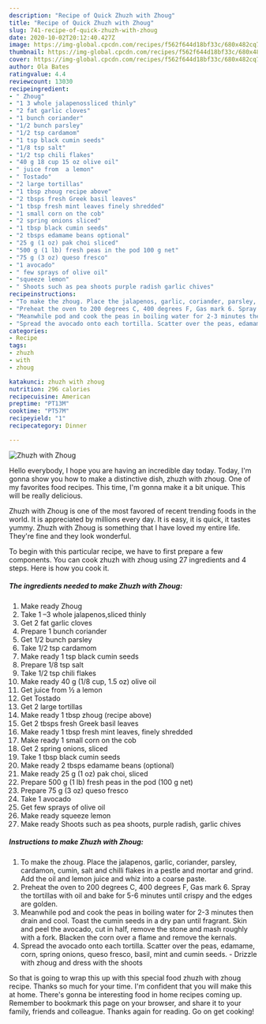 ```yaml
---
description: "Recipe of Quick Zhuzh with Zhoug"
title: "Recipe of Quick Zhuzh with Zhoug"
slug: 741-recipe-of-quick-zhuzh-with-zhoug
date: 2020-10-02T20:12:40.427Z
image: https://img-global.cpcdn.com/recipes/f562f644d18bf33c/680x482cq70/zhuzh-with-zhoug-recipe-main-photo.jpg
thumbnail: https://img-global.cpcdn.com/recipes/f562f644d18bf33c/680x482cq70/zhuzh-with-zhoug-recipe-main-photo.jpg
cover: https://img-global.cpcdn.com/recipes/f562f644d18bf33c/680x482cq70/zhuzh-with-zhoug-recipe-main-photo.jpg
author: Ola Bates
ratingvalue: 4.4
reviewcount: 13030
recipeingredient:
- " Zhoug"
- "1 3 whole jalapenossliced thinly"
- "2 fat garlic cloves"
- "1 bunch coriander"
- "1/2 bunch parsley"
- "1/2 tsp cardamom"
- "1 tsp black cumin seeds"
- "1/8 tsp salt"
- "1/2 tsp chili flakes"
- "40 g 18 cup 15 oz olive oil"
- " juice from  a lemon"
- " Tostado"
- "2 large tortillas"
- "1 tbsp zhoug recipe above"
- "2 tbsps fresh Greek basil leaves"
- "1 tbsp fresh mint leaves finely shredded"
- "1 small corn on the cob"
- "2 spring onions sliced"
- "1 tbsp black cumin seeds"
- "2 tbsps edamame beans optional"
- "25 g (1 oz) pak choi sliced"
- "500 g (1 lb) fresh peas in the pod 100 g net"
- "75 g (3 oz) queso fresco"
- "1 avocado"
- " few sprays of olive oil"
- "squeeze lemon"
- " Shoots such as pea shoots purple radish garlic chives"
recipeinstructions:
- "To make the zhoug. Place the jalapenos, garlic, coriander, parsley, cardamon, cumin, salt and chilli flakes in a pestle and mortar and grind. Add the oil and lemon juice and whiz into a coarse paste."
- "Preheat the oven to 200 degrees C, 400 degrees F, Gas mark 6. Spray the tortillas with oil and bake for 5-6 minutes until crispy and the edges are golden."
- "Meanwhile pod and cook the peas in boiling water for 2-3 minutes then drain and cool. Toast the cumin seeds in a dry pan until fragrant. Skin and peel the avocado, cut in half, remove the stone and mash roughly with a fork. Blacken the corn over a flame and remove the kernals."
- "Spread the avocado onto each tortilla. Scatter over the peas, edamame, corn, spring onions, queso fresco, basil, mint and cumin seeds. Drizzle with zhoug and dress with the shoots"
categories:
- Recipe
tags:
- zhuzh
- with
- zhoug

katakunci: zhuzh with zhoug 
nutrition: 296 calories
recipecuisine: American
preptime: "PT13M"
cooktime: "PT57M"
recipeyield: "1"
recipecategory: Dinner

---
```



![Zhuzh with Zhoug](https://img-global.cpcdn.com/recipes/f562f644d18bf33c/680x482cq70/zhuzh-with-zhoug-recipe-main-photo.jpg)

Hello everybody, I hope you are having an incredible day today. Today, I'm gonna show you how to make a distinctive dish, zhuzh with zhoug. One of my favorites food recipes. This time, I'm gonna make it a bit unique. This will be really delicious.

Zhuzh with Zhoug is one of the most favored of recent trending foods in the world. It is appreciated by millions every day. It is easy, it is quick, it tastes yummy. Zhuzh with Zhoug is something that I have loved my entire life. They're fine and they look wonderful.




To begin with this particular recipe, we have to first prepare a few components. You can cook zhuzh with zhoug using 27 ingredients and 4 steps. Here is how you cook it.

<!--inarticleads1-->

##### The ingredients needed to make Zhuzh with Zhoug:

1. Make ready  Zhoug
1. Take 1 –3 whole jalapenos,sliced thinly
1. Get 2 fat garlic cloves
1. Prepare 1 bunch coriander
1. Get 1/2 bunch parsley
1. Take 1/2 tsp cardamom
1. Make ready 1 tsp black cumin seeds
1. Prepare 1/8 tsp salt
1. Take 1/2 tsp chili flakes
1. Make ready 40 g (1/8 cup, 1.5 oz) olive oil
1. Get  juice from ½ a lemon
1. Get  Tostado
1. Get 2 large tortillas
1. Make ready 1 tbsp zhoug (recipe above)
1. Get 2 tbsps fresh Greek basil leaves
1. Make ready 1 tbsp fresh mint leaves, finely shredded
1. Make ready 1 small corn on the cob
1. Get 2 spring onions, sliced
1. Take 1 tbsp black cumin seeds
1. Make ready 2 tbsps edamame beans (optional)
1. Make ready 25 g (1 oz) pak choi, sliced
1. Prepare 500 g (1 lb) fresh peas in the pod (100 g net)
1. Prepare 75 g (3 oz) queso fresco
1. Take 1 avocado
1. Get  few sprays of olive oil
1. Make ready squeeze lemon
1. Make ready  Shoots such as pea shoots, purple radish, garlic chives




<!--inarticleads2-->

##### Instructions to make Zhuzh with Zhoug:

1. To make the zhoug. Place the jalapenos, garlic, coriander, parsley, cardamon, cumin, salt and chilli flakes in a pestle and mortar and grind. Add the oil and lemon juice and whiz into a coarse paste.
1. Preheat the oven to 200 degrees C, 400 degrees F, Gas mark 6. Spray the tortillas with oil and bake for 5-6 minutes until crispy and the edges are golden.
1. Meanwhile pod and cook the peas in boiling water for 2-3 minutes then drain and cool. Toast the cumin seeds in a dry pan until fragrant. Skin and peel the avocado, cut in half, remove the stone and mash roughly with a fork. Blacken the corn over a flame and remove the kernals.
1. Spread the avocado onto each tortilla. Scatter over the peas, edamame, corn, spring onions, queso fresco, basil, mint and cumin seeds. - Drizzle with zhoug and dress with the shoots




So that is going to wrap this up with this special food zhuzh with zhoug recipe. Thanks so much for your time. I'm confident that you will make this at home. There's gonna be interesting food in home recipes coming up. Remember to bookmark this page on your browser, and share it to your family, friends and colleague. Thanks again for reading. Go on get cooking!
